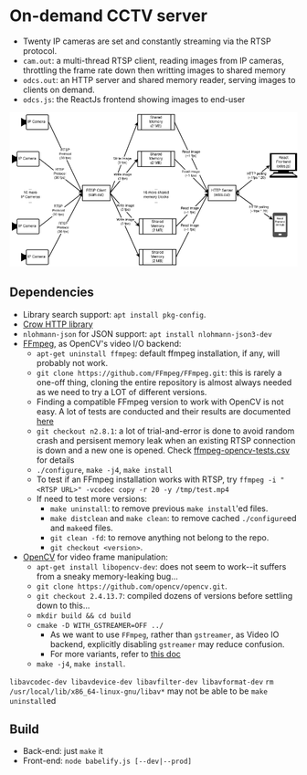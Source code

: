 # On-demand CCTV server

* Twenty IP cameras are set and constantly streaming via the RTSP protocol.
* `cam.out`: a multi-thread RTSP client, reading images from IP cameras, throttling the frame rate down then writting
images to shared memory
* `odcs.out`: an HTTP server and shared memory reader, serving images to clients on demand.
* `odcs.js`: the ReactJs frontend showing images to end-user

<img src="./assets/system-diagram.drawio.png" />

## Dependencies
* Library search support: `apt install pkg-config`.
* [Crow HTTP library](https://github.com/CrowCpp/Crow)
* `nlohmann-json` for JSON support: `apt install nlohmann-json3-dev`
* [FFmpeg](https://trac.ffmpeg.org/wiki/CompilationGuide), as OpenCV's video I/O backend:
  * `apt-get uninstall ffmpeg`: default ffmpeg installation, if any, will probably not work.
  * `git clone https://github.com/FFmpeg/FFmpeg.git`: this is rarely a one-off thing, cloning the entire repository
    is almost always needed as we need to try a LOT of different versions.
  * Finding a compatible FFmpeg version to work with OpenCV is not easy. A lot of tests are conducted and their results
  are documented [here](./assets/ffmpeg-opencv-tests.csv)
  * `git checkout n2.8.1`: a lot of trial-and-error is done to avoid random crash and persisent memory leak when an
  existing RTSP connection is down and a new one is opened. Check
  [ffmpeg-opencv-tests.csv](./assets/ffmpeg-opencv-tests.csv) for details 
  * `./configure`, `make -j4`, `make install`
  * To test if an FFmpeg installation works with RTSP, try `ffmpeg -i "<RTSP URL>" -vcodec copy -r 20 -y /tmp/test.mp4`
  * If need to test more versions:
    * `make uninstall`: to remove previous `make install`'ed files.
    * `make distclean` and `make clean`: to remove cached `./configure`ed and `make`ed files.
    * `git clean -fd`: to remove anything not belong to the repo.
    * `git checkout <version>`.
* [OpenCV](https://docs.opencv.org/4.6.0/d7/d9f/tutorial_linux_install.html) for video frame manipulation:
    * `apt-get install libopencv-dev`: does not seem to work--it suffers from a sneaky memory-leaking bug...
    * `git clone https://github.com/opencv/opencv.git`.
    * `git checkout 2.4.13.7`: compiled dozens of versions before settling down to this...
    * `mkdir build && cd build`
    * `cmake -D WITH_GSTREAMER=OFF ../`
      * As we want to use `FFmpeg`, rather than `gstreamer`, as Video IO backend, explicitly disabling
      `gstreamer` may reduce confusion.
      * For more variants, refer to [this doc](./assets/ffmpeg-opencv-tests.csv)
    * `make -j4`, `make install`.

`libavcodec-dev libavdevice-dev libavfilter-dev libavformat-dev`
`rm /usr/local/lib/x86_64-linux-gnu/libav*` may not be able to be `make uninstall`ed

## Build

* Back-end: just `make` it
* Front-end: `node babelify.js [--dev|--prod]`